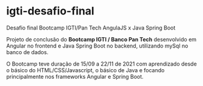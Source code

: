 # igti-desafio-final
Desafio final Bootcamp IGTI/Pan Tech AngulaJS x Java Spring Boot

Projeto de conclusão do <strong>Bootcamp IGTI / Banco Pan Tech</strong> desenvolvido em
Angular no frontend e Java Spring Boot no backend, utilizando mySql no banco de dados.

O Bootcamp teve duração de 15/09 a 22/11 de 2021 com aprendizado desde o básico do 
HTML/CSS/Javascript, o básico de Java e focando principalmente nos frameworks Angular e
Spring Boot.

